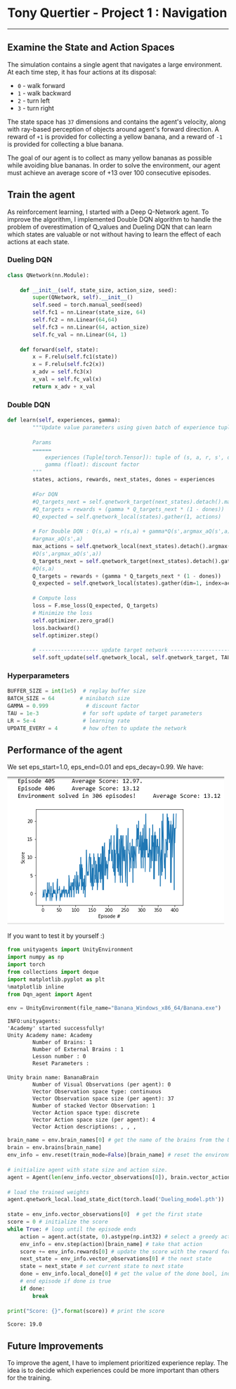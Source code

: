 
# Tony Quertier - Project 1 : Navigation

---


## Examine the State and Action Spaces

The simulation contains a single agent that navigates a large environment.  At each time step, it has four actions at its disposal:
- `0` - walk forward 
- `1` - walk backward
- `2` - turn left
- `3` - turn right

The state space has `37` dimensions and contains the agent's velocity, along with ray-based perception of objects around agent's forward direction.  A reward of `+1` is provided for collecting a yellow banana, and a reward of `-1` is provided for collecting a blue banana. 

The goal of our agent is to collect as many yellow bananas as possible while avoiding blue bananas. In order to solve the environment, our agent must achieve an average score of +13 over 100 consecutive episodes.

##  Train the agent

As reinforcement learning, I started with a Deep Q-Network agent. To improve the algorithm, I implemented Double DQN algorithm to handle the problem of overestimation of Q_values and Dueling DQN that can learn which states are valuable or not without having to learn the effect of each actions at each state.

### Dueling DQN


```python
class QNetwork(nn.Module):

    def __init__(self, state_size, action_size, seed):
        super(QNetwork, self).__init__()
        self.seed = torch.manual_seed(seed)
        self.fc1 = nn.Linear(state_size, 64)
        self.fc2 = nn.Linear(64,64)
        self.fc3 = nn.Linear(64, action_size)
        self.fc_val = nn.Linear(64, 1)

    def forward(self, state):
        x = F.relu(self.fc1(state))
        x = F.relu(self.fc2(x))
        x_adv = self.fc3(x)
        x_val = self.fc_val(x)
        return x_adv + x_val
```

### Double DQN


```python
def learn(self, experiences, gamma):
        """Update value parameters using given batch of experience tuples.

        Params
        ======
            experiences (Tuple[torch.Tensor]): tuple of (s, a, r, s', done) tuples 
            gamma (float): discount factor
        """
        states, actions, rewards, next_states, dones = experiences

        #For DQN
        #Q_targets_next = self.qnetwork_target(next_states).detach().max(1)[0].unsqueeze(1)
        #Q_targets = rewards + (gamma * Q_targets_next * (1 - dones))
        #Q_expected = self.qnetwork_local(states).gather(1, actions)

        # For Double DQN : Q(s,a) = r(s,a) + gamma*Q(s',argmax_aQ(s',a))
        #argmax_aQ(s',a)
        max_actions = self.qnetwork_local(next_states).detach().argmax(dim=1, keepdim=True)
        #Q(s',argmax_aQ(s',a))
        Q_targets_next = self.qnetwork_target(next_states).detach().gather(dim=1, index=max_actions)
        #Q(s,a)
        Q_targets = rewards + (gamma * Q_targets_next * (1 - dones))
        Q_expected = self.qnetwork_local(states).gather(dim=1, index=actions)

        # Compute loss
        loss = F.mse_loss(Q_expected, Q_targets)
        # Minimize the loss
        self.optimizer.zero_grad()
        loss.backward()
        self.optimizer.step()

        # ------------------- update target network ------------------- #
        self.soft_update(self.qnetwork_local, self.qnetwork_target, TAU)  
```

### Hyperparameters


```python
BUFFER_SIZE = int(1e5)  # replay buffer size
BATCH_SIZE = 64        # minibatch size
GAMMA = 0.999            # discount factor
TAU = 1e-3              # for soft update of target parameters
LR = 5e-4               # learning rate 
UPDATE_EVERY = 4        # how often to update the network
```

## Performance of the agent

We set eps_start=1.0, eps_end=0.01 and eps_decay=0.99. We have:

![Alt text](p1-navigation.png)

If you want to test it by yourself :) 


```python
from unityagents import UnityEnvironment
import numpy as np
import torch
from collections import deque
import matplotlib.pyplot as plt
%matplotlib inline
from Dqn_agent import Agent
```


```python
env = UnityEnvironment(file_name="Banana_Windows_x86_64/Banana.exe")
```

    INFO:unityagents:
    'Academy' started successfully!
    Unity Academy name: Academy
            Number of Brains: 1
            Number of External Brains : 1
            Lesson number : 0
            Reset Parameters :
    		
    Unity brain name: BananaBrain
            Number of Visual Observations (per agent): 0
            Vector Observation space type: continuous
            Vector Observation space size (per agent): 37
            Number of stacked Vector Observation: 1
            Vector Action space type: discrete
            Vector Action space size (per agent): 4
            Vector Action descriptions: , , , 
    


```python
brain_name = env.brain_names[0] # get the name of the brains from the Unity environment
brain = env.brains[brain_name]
env_info = env.reset(train_mode=False)[brain_name] # reset the environment and obtain info on state/action space

# initialize agent with state size and action size.
agent = Agent(len(env_info.vector_observations[0]), brain.vector_action_space_size, seed=0)

# load the trained weights
agent.qnetwork_local.load_state_dict(torch.load('Dueling_model.pth'))

state = env_info.vector_observations[0]  # get the first state
score = 0 # initialize the score
while True: # loop until the episode ends
    action = agent.act(state, 0).astype(np.int32) # select a greedy action
    env_info = env.step(action)[brain_name] # take that action
    score += env_info.rewards[0] # update the score with the reward for taking that action
    next_state = env_info.vector_observations[0] # the next state
    state = next_state # set current state to next state
    done = env_info.local_done[0] # get the value of the done bool, indicating the episode is over
    # end episode if done is true
    if done:
        break

print("Score: {}".format(score)) # print the score


```

    Score: 19.0
    

## Future Improvements

To improve the agent, I have to implement prioritized experience replay. The idea is to decide which experiences could be more important than others for the training.
